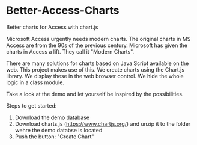 # Better-Access-Charts
Better charts for Access with chart.js

Microsoft Access urgently needs modern charts. The original charts in MS Access are from the 90s of the previous century. Microsoft has given the charts in Access a lift. They call it "Modern Charts".

There are many solutions for charts based on Java Script available on the web. This project makes use of this.
We create charts using the Chart.js library. We display these in the web browser control. We hide the whole logic in a class module.

Take a look at the demo and let yourself be inspired by the possibilities.

Steps to get started:
1. Download the demo database
2. Download charts.js (https://www.chartjs.org/) and unzip it to the folder wehre the demo databse is located
3. Push the button: "Create Chart"
